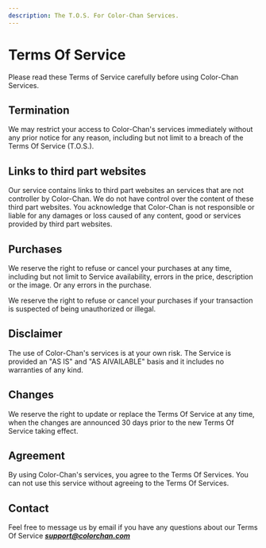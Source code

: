 ```yaml
---
description: The T.O.S. For Color-Chan Services.
---
```


# Terms Of Service

Please read these Terms of Service carefully before using Color-Chan Services.

## Termination

We may restrict your access to Color-Chan's services immediately without any prior notice for any reason, including but not limit to a breach of the Terms Of Service (T.O.S.).

## Links to third part websites

Our service contains links to third part websites an services that are not controller by Color-Chan. We do not have control over the content of these third part websites. You acknowledge that Color-Chan is not responsible or liable for any damages or loss caused of any content, good or services provided by third part websites.

## Purchases

We reserve the right to refuse or cancel your purchases at any time, including but not limit to Service availability, errors in the price, description or the image. Or any errors in the purchase.

We reserve the right to refuse or cancel your purchases if your transaction is suspected of being unauthorized or illegal.

## Disclaimer

The use of Color-Chan's services is at your own risk. The Service is provided an "AS IS" and "AS AIVAILABLE" basis and it includes no warranties of any kind.

## Changes

We reserve the right to update or replace the Terms Of Service at any time, when the changes are announced 30 days prior to the new Terms Of Service taking effect.

## Agreement

By using Color-Chan's services, you agree to the Terms Of Services. You can not use this service without agreeing to the Terms Of Services.

## Contact

Feel free to message us by email if you have any questions about our Terms Of Service _**support@colorchan.com**_

